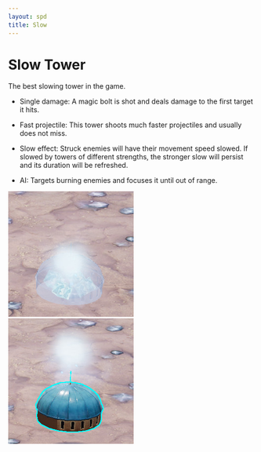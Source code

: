 ```yaml
---
layout: spd
title: Slow
---
```


# Slow Tower

The best slowing tower in the game.

* Single damage: A magic bolt is shot and deals damage to the first target it hits.

* Fast projectile: This tower shoots much faster projectiles and usually does not miss.

* Slow effect: Struck enemies will have their movement speed slowed. If slowed by towers of different strengths, the stronger slow will persist and its duration will be refreshed.

* AI: Targets burning enemies and focuses it until out of range.

<img src="/assets/images/spd/tower-slow-unbuilt.jpg" width="256" height="256">
<img src="/assets/images/spd/tower-slow.jpg" width="256" height="256">
